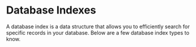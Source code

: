 # Database Indexes

A database index is a data structure that allows you to efficiently search for specific records in your database. Below are a few database index types to know.
